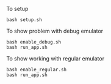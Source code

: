 To setup
```
bash setup.sh
```

To show problem with debug emulator
```
bash enable_debug.sh
bash run_app.sh
```

To show working with regular emulator
```
bash enable_regular.sh
bash run_app.sh
```


